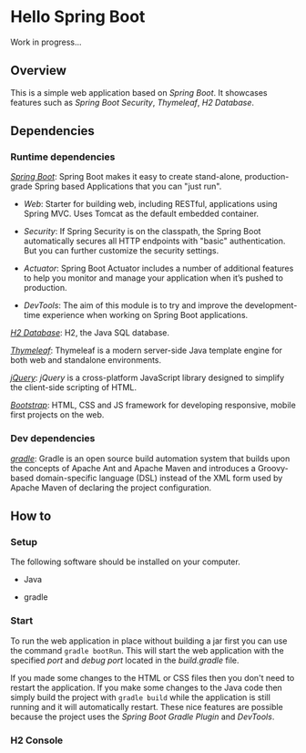 # Hello Spring Boot

Work in progress...

## Overview

This is a simple web application based on *Spring Boot*. It showcases features such as *Spring Boot Security*, *Thymeleaf*, *H2 Database*.

## Dependencies

### Runtime dependencies

*[Spring Boot](http://projects.spring.io/spring-boot/)*: Spring Boot makes it easy to create stand-alone, production-grade Spring based Applications that you can "just run".

* *Web*: Starter for building web, including RESTful, applications using Spring MVC. Uses Tomcat as the default embedded container.

* *Security*: If Spring Security is on the classpath, the Spring Boot automatically secures all HTTP endpoints with "basic" authentication. But you can further customize the security settings.

* *Actuator*: Spring Boot Actuator includes a number of additional features to help you monitor and manage your application when it’s pushed to production.

* *DevTools*: The aim of this module is to try and improve the development-time experience when working on Spring Boot applications.

*[H2 Database](http://www.h2database.com/)*: H2, the Java SQL database.

*[Thymeleaf](http://www.thymeleaf.org/)*: Thymeleaf is a modern server-side Java template engine for both web and standalone environments.

*[jQuery](https://jquery.com/)*: *jQuery* is a cross-platform JavaScript library designed to simplify the client-side scripting of HTML.

*[Bootstrap](http://getbootstrap.com/)*: HTML, CSS and JS framework for developing responsive, mobile first projects on the web.

### Dev dependencies

*[gradle](https://gradle.org/)*: Gradle is an open source build automation system that builds upon the concepts of Apache Ant and Apache Maven and introduces a Groovy-based domain-specific language (DSL) instead of the XML form used by Apache Maven of declaring the project configuration.

## How to

### Setup

The following software should be installed on your computer.

* Java

* gradle

### Start

To run the web application in place without building a jar first you can use the command `gradle bootRun`. This will start the web application with the specified *port* and *debug port* located in the *build.gradle* file. 

If you made some changes to the HTML or CSS files then you don't need to restart the application. If you make some changes to the Java code then simply build the project with `gradle build` while the application is still running and it will automatically restart. These nice features are possible because the project uses the *Spring Boot Gradle Plugin* and *DevTools*. 

### H2 Console
